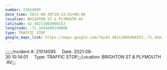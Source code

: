 ```yaml
---
number: 21014095
date_time: 2021-08-30T10:14:01+00:00
location: BRIGHTON ST & PLYMOUTH AV
latitude: 42.40211005900153
longitude: -71.1644499149008
type: TRAFFIC STOP
google_maps_link: https://maps.google.com/?q=42.40211005900153,-71.1644499149008
---
```


;;;;;;Incident #: 21014095     Date: 2021‐08‐30 10:14:01     Type: TRAFFIC STOP;;;Location: BRIGHTON ST & PLYMOUTH AV;;;
